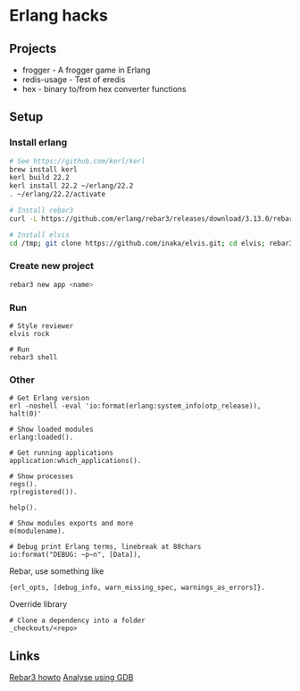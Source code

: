 # Erlang hacks

## Projects
* frogger - A frogger game in Erlang
* redis-usage - Test of eredis
* hex - binary to/from hex converter functions

## Setup

### Install erlang

``` bash
# See https://github.com/kerl/kerl
brew install kerl
kerl build 22.2
kerl install 22.2 ~/erlang/22.2
. ~/erlang/22.2/activate

# Install rebar3
curl -L https://github.com/erlang/rebar3/releases/download/3.13.0/rebar3 -o ~/bin/rebar3 && chmod +x ~/bin/rebar3

# Install elvis
cd /tmp; git clone https://github.com/inaka/elvis.git; cd elvis; rebar3 escriptize; cp _build/default/bin/elvis ~/erlang/22.2/bin/erl
```

### Create new project

``` bash
rebar3 new app <name>
```

### Run

``` shell
# Style reviewer
elvis rock

# Run
rebar3 shell
```

### Other

``` shell
# Get Erlang version
erl -noshell -eval 'io:format(erlang:system_info(otp_release)), halt(0)'

# Show loaded modules
erlang:loaded().

# Get running applications
application:which_applications().

# Show processes
regs().
rp(registered()).

help().

# Show modules exports and more
m(modulename).

# Debug print Erlang terms, linebreak at 80chars
io:format("DEBUG: ~p~n", [Data]),
```

Rebar, use something like
``` shell
{erl_opts, [debug_info, warn_missing_spec, warnings_as_errors]}.
```

Override library
``` shell
# Clone a dependency into a folder
_checkouts/<repo>
```

## Links

[Rebar3 howto](https://praglowski.com/2016/05/10/your-first-erlang-application-with-rebar3)
[Analyse using GDB](https://www.erlang-solutions.com/blog/how-to-analyse-a-beam-core-dump.html)
